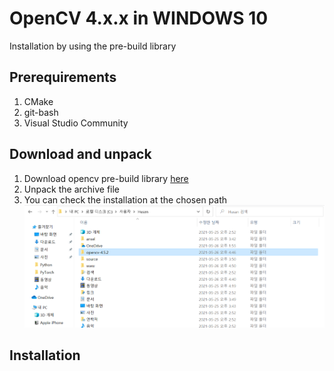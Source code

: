 # OpenCV 4.x.x in WINDOWS 10
Installation by using the pre-build library

## Prerequirements
1. CMake
2. git-bash
3. Visual Studio Community

## Download and unpack
1. Download opencv pre-build library [here](https://opencv.org/releases/)
2. Unpack the archive file 
3. You can check the installation at the chosen path
![alt text](https://github.com/martianvenusian/installations/blob/master/OpenCV/opencv_unpack_02.PNG?raw=true)

## Installation

